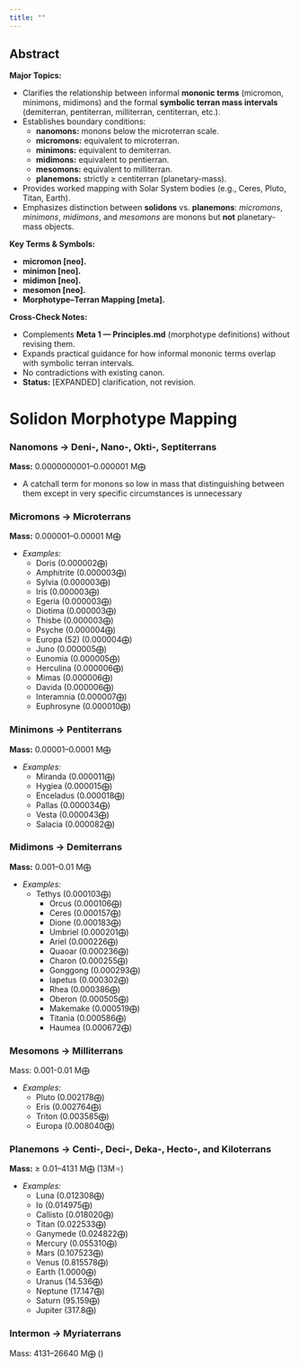 ```yaml
---
title: ""
---
```


## Abstract  
**Major Topics:**  
- Clarifies the relationship between informal **mononic  terms** (micromon, minimons, midimons) and the formal **symbolic terran mass intervals** (demiterran, pentiterran, milliterran, centiterran, etc.).  
- Establishes boundary conditions:  
  - **nanomons:** monons below the microterran scale.
  - **micromons:** equivalent to microterran.  
  - **minimons:** equivalent to demiterran.  
  - **midimons:**   equivalent to pentierran.
  - **mesomons:** equivalent to milliterran.
  - **planemons:** strictly ≥ centiterran (planetary-mass).  
- Provides worked mapping with Solar System bodies (e.g., Ceres, Pluto, Titan, Earth).  
- Emphasizes distinction between **solidons** vs. **planemons**: *micromons*, *minimons*, *midimons*, and *mesomons* are monons but **not** planetary-mass objects.  

**Key Terms & Symbols:**  
- **micromon [neo].**  
- **minimon [neo].**  
- **midimon [neo].**  
- **mesomon [neo].**
- **Morphotype–Terran Mapping [meta].**  

**Cross-Check Notes:**  
- Complements **Meta 1 — Principles.md** (morphotype definitions) without revising them.  
- Expands practical guidance for how informal mononic terms overlap with symbolic terran intervals.  
- No contradictions with existing canon.  
- **Status:** [EXPANDED] clarification, not revision.  

# Solidon Morphotype Mapping

### Nanomons → Deni-, Nano-, Okti-, Septiterrans
**Mass:** 0.0000000001–0.000001 M⨁
- A catchall term for monons so low in mass that distinguishing between them except in very specific circumstances is unnecessary
### Micromons → Microterrans
**Mass:** 0.000001–0.00001 M⨁
- *Examples*:
	- Doris (0.000002⨁)
	- Amphitrite (0.000003⨁)
	- Sylvia (0.000003⨁)
	- Iris (0.000003⨁)
	- Egeria (0.000003⨁)
	- Diotima (0.000003⨁)
	- Thisbe (0.000003⨁)
	- Psyche (0.000004⨁)
	- Europa (52) (0.000004⨁)
	- Juno (0.000005⨁)
	- Eunomia (0.000005⨁)
	- Herculina (0.000006⨁)
	- Mimas (0.000006⨁)
	- Davida (0.000006⨁)
	- Interamnia (0.000007⨁)
	- Euphrosyne (0.000010⨁)
### Minimons → Pentiterrans
**Mass:** 0.00001–0.0001 M⨁
- *Examples:* 
	- Miranda (0.000011⨁)
	- Hygiea (0.000015⨁)
	- Enceladus (0.000018⨁)
	- Pallas (0.000034⨁)
	- Vesta (0.000043⨁)
	- Salacia (0.000082⨁)
### Midimons → Demiterrans
**Mass:** 0.001–0.01 M⨁
- *Examples:* 
  - Tethys (0.000103⨁)
	- Orcus (0.000106⨁)
	- Ceres (0.000157⨁)
	- Dione (0.000183⨁)
	- Umbriel (0.000201⨁)
	- Ariel (0.000226⨁)
	- Quaoar (0.000236⨁)
	- Charon (0.000255⨁)
	- Gonggong (0.000293⨁)
	- Iapetus (0.000302⨁)
	- Rhea (0.000386⨁)
	- Oberon (0.000505⨁)
	- Makemake (0.000519⨁)
	- Titania (0.000586⨁)
	- Haumea (0.000672⨁)

### Mesomons → Milliterrans
Mass: 0.001-0.01 M⨁
- *Examples:*
	- Pluto (0.002178⨁)
	- Eris (0.002764⨁)
	- Triton (0.003585⨁)
	- Europa (0.008040⨁)

### Planemons → Centi-, Deci-, Deka-, Hecto-, and Kiloterrans
**Mass:** ≥ 0.01–4131 M⨁ (13M♃)
- *Examples:* 
	- Luna (0.012308⨁)
	- Io (0.014975⨁)
	- Callisto (0.018020⨁)
	- Titan (0.022533⨁)
	- Ganymede (0.024822⨁)
	- Mercury (0.055310⨁)
	- Mars (0.107523⨁)
	- Venus (0.815578⨁)
	- Earth (1.0000⨁)
	- Uranus (14.536⨁)
	- Neptune (17.147⨁)
	- Saturn (95.159⨁)
	- Jupiter (317.8⨁)

### Intermon → Myriaterrans
Mass: 4131–26640 M⨁ () 


